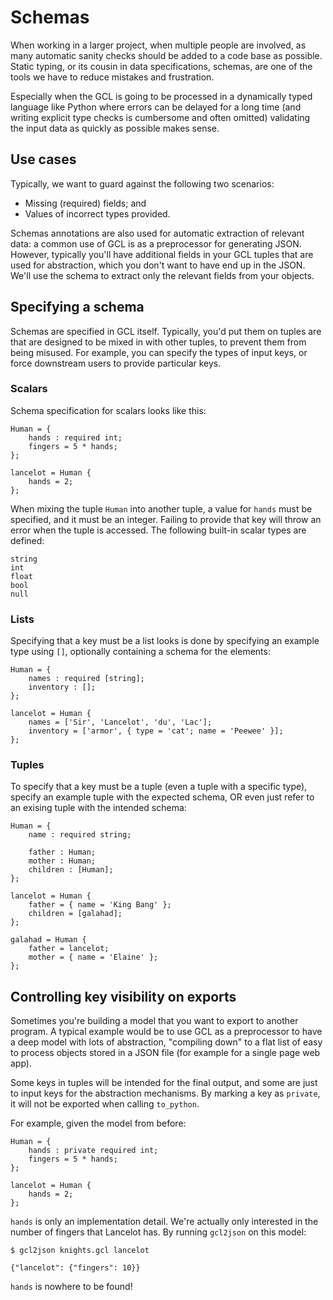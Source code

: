 Schemas
=======

When working in a larger project, when multiple people are involved, as many
automatic sanity checks should be added to a code base as possible. Static
typing, or its cousin in data specifications, schemas, are one of the tools we
have to reduce mistakes and frustration.

Especially when the GCL is going to be processed in a dynamically typed language
like Python where errors can be delayed for a long time (and writing explicit
type checks is cumbersome and often omitted) validating the input data as
quickly as possible makes sense.

## Use cases

Typically, we want to guard against the following two scenarios:

* Missing (required) fields; and
* Values of incorrect types provided.

Schemas annotations are also used for automatic extraction of relevant data: a common use of GCL is
as a preprocessor for generating JSON. However, typically you'll have additional fields in your GCL
tuples that are used for abstraction, which you don't want to have end up in the JSON. We'll use the
schema to extract only the relevant fields from your objects.

## Specifying a schema

Schemas are specified in GCL itself. Typically, you'd put them on tuples are
that are designed to be mixed in with other tuples, to prevent them from being
misused. For example, you can specify the types of input keys, or force
downstream users to provide particular keys.

### Scalars

Schema specification for scalars looks like this:

    Human = {
        hands : required int;
        fingers = 5 * hands;
    };

    lancelot = Human {
        hands = 2;
    };

When mixing the tuple `Human` into another tuple, a value for `hands` must be
specified, and it must be an integer. Failing to provide that key will throw an
error when the tuple is accessed. The following built-in scalar types are
defined:

    string
    int
    float
    bool
    null

### Lists

Specifying that a key must be a list looks is done by specifying an example type
using `[]`, optionally containing a schema for the elements:

    Human = {
        names : required [string];
        inventory : [];
    };

    lancelot = Human {
        names = ['Sir', 'Lancelot', 'du', 'Lac']; 
        inventory = ['armor', { type = 'cat'; name = 'Peewee' }];
    };

### Tuples

To specify that a key must be a tuple (even a tuple with a specific type),
specify an example tuple with the expected schema, OR even just refer to an
exising tuple with the intended schema:

    Human = {
        name : required string;

        father : Human;
        mother : Human;
        children : [Human];
    };

    lancelot = Human {
        father = { name = 'King Bang' };
        children = [galahad];
    };

    galahad = Human {
        father = lancelot;
        mother = { name = 'Elaine' };
    };

## Controlling key visibility on exports

Sometimes you're building a model that you want to export to another program. A
typical example would be to use GCL as a preprocessor to have a deep model with
lots of abstraction, "compiling down" to a flat list of easy to process objects
stored in a JSON file (for example for a single page web app).

Some keys in tuples will be intended for the final output, and some are just to
input keys for the abstraction mechanisms. By marking a key as `private`, it
will not be exported when calling `to_python`.

For example, given the model from before:

    Human = {
        hands : private required int;
        fingers = 5 * hands;
    };

    lancelot = Human {
        hands = 2;
    };

`hands` is only an implementation detail. We're actually only interested in the
number of fingers that Lancelot has. By running `gcl2json` on this model:

    $ gcl2json knights.gcl lancelot

    {"lancelot": {"fingers": 10}}

`hands` is nowhere to be found!
